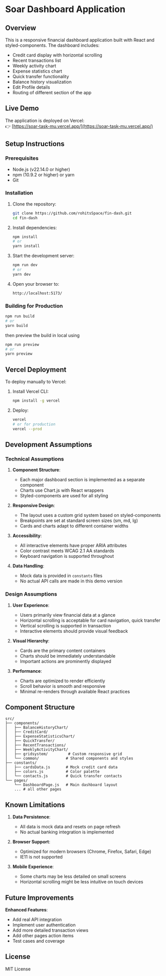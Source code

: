 # Soar Dashboard Application

## Overview

This is a responsive financial dashboard application built with React and styled-components. The dashboard includes:

- Credit card display with horizontal scrolling
- Recent transactions list
- Weekly activity chart
- Expense statistics chart
- Quick transfer functionality
- Balance history visualization
- Edit Profile details
- Routing of different section of the app

## Live Demo

The application is deployed on Vercel:  
👉 [https://soar-task-mu.vercel.app/](https://soar-task-mu.vercel.app/)

## Setup Instructions

### Prerequisites

- Node.js (v22.14.0 or higher)
- npm (10.9.2 or higher) or yarn
- Git

### Installation

1. Clone the repository:

   ```bash
   git clone https://github.com/rohitsSpace/fin-dash.git
   cd fin-dash
   ```

2. Install dependencies:

   ```bash
   npm install
   # or
   yarn install
   ```

3. Start the development server:

   ```bash
   npm run dev
   # or
   yarn dev
   ```

4. Open your browser to:
   ```
   http://localhost:5173/
   ```

### Building for Production

```bash
npm run build
# or
yarn build
```

then preview the build in local using

```bash
npm run preview
# or
yarn preview
```

## Vercel Deployment

To deploy manually to Vercel:

1. Install Vercel CLI:

   ```bash
   npm install -g vercel
   ```

2. Deploy:
   ```bash
   vercel
   # or for production
   vercel --prod
   ```

## Development Assumptions

### Technical Assumptions

1. **Component Structure**:

   - Each major dashboard section is implemented as a separate component
   - Charts use Chart.js with React wrappers
   - Styled-components are used for all styling

2. **Responsive Design**:

   - The layout uses a custom grid system based on styled-components
   - Breakpoints are set at standard screen sizes (sm, md, lg)
   - Cards and charts adapt to different container widths

3. **Accessibility**:

   - All interactive elements have proper ARIA attributes
   - Color contrast meets WCAG 2.1 AA standards
   - Keyboard navigation is supported throughout

4. **Data Handling**:
   - Mock data is provided in `constants` files
   - No actual API calls are made in this demo version

### Design Assumptions

1. **User Experience**:

   - Users primarily view financial data at a glance
   - Horizontal scrolling is acceptable for card navigation, quick transfer
   - Vertical scrolling is supported in transaction
   - Interactive elements should provide visual feedback

2. **Visual Hierarchy**:

   - Cards are the primary content containers
   - Charts should be immediately understandable
   - Important actions are prominently displayed

3. **Performance**:
   - Charts are optimized to render efficiently
   - Scroll behavior is smooth and responsive
   - Minimal re-renders through available React practices

## Component Structure

```
src/
├── components/
│   ├── BalanceHistoryChart/
│   ├── CreditCard/
│   ├── ExpenseStatisticsChart/
│   ├── QuickTransfer/
│   ├── RecentTransactions/
│   ├── WeeklyActivityChart/
│   ├── gridsystem/         # Custom responsive grid
│   └── common/            # Shared components and styles
├── constants/
│   ├── cardsData.js       # Mock credit card data
│   ├── colors.js          # Color palette
│   └── contacts.js        # Quick transfer contacts
└── pages/
    └── DashboardPage.js   # Main dashboard layout
    ... # all other pages
```

## Known Limitations

1. **Data Persistence**:

   - All data is mock data and resets on page refresh
   - No actual banking integration is implemented

2. **Browser Support**:

   - Optimized for modern browsers (Chrome, Firefox, Safari, Edge)
   - IE11 is not supported

3. **Mobile Experience**:
   - Some charts may be less detailed on small screens
   - Horizontal scrolling might be less intuitive on touch devices

## Future Improvements

**Enhanced Features**:

- Add real API integration
- Implement user authentication
- Add more detailed transaction views
- Add other pages action items
- Test cases and coverage

## License

MIT License
